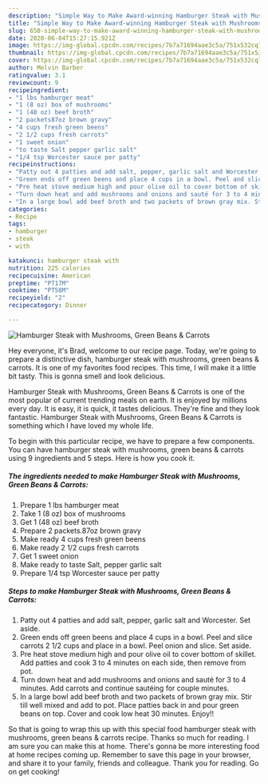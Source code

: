```yaml
---
description: "Simple Way to Make Award-winning Hamburger Steak with Mushrooms, Green Beans &amp;amp; Carrots"
title: "Simple Way to Make Award-winning Hamburger Steak with Mushrooms, Green Beans &amp;amp; Carrots"
slug: 650-simple-way-to-make-award-winning-hamburger-steak-with-mushrooms-green-beans-and-amp-carrots
date: 2020-06-04T15:27:15.921Z
image: https://img-global.cpcdn.com/recipes/7b7a71694aae3c5a/751x532cq70/hamburger-steak-with-mushrooms-green-beans-carrots-recipe-main-photo.jpg
thumbnail: https://img-global.cpcdn.com/recipes/7b7a71694aae3c5a/751x532cq70/hamburger-steak-with-mushrooms-green-beans-carrots-recipe-main-photo.jpg
cover: https://img-global.cpcdn.com/recipes/7b7a71694aae3c5a/751x532cq70/hamburger-steak-with-mushrooms-green-beans-carrots-recipe-main-photo.jpg
author: Melvin Barber
ratingvalue: 3.1
reviewcount: 9
recipeingredient:
- "1 lbs hamburger meat"
- "1 (8 oz) box of mushrooms"
- "1 (48 oz) beef broth"
- "2 packets87oz brown gravy"
- "4 cups fresh green beens"
- "2 1/2 cups fresh carrots"
- "1 sweet onion"
- "to taste Salt pepper garlic salt"
- "1/4 tsp Worcester sauce per patty"
recipeinstructions:
- "Patty out 4 patties and add salt, pepper, garlic salt and Worcester. Set aside."
- "Green ends off green beens and place 4 cups in a bowl. Peel and slice carrots 2 1/2 cups and place in a bowl. Peel onion and slice. Set aside."
- "Pre heat stove medium high and pour olive oil to cover bottom of skillet. Add patties and cook 3 to 4 minutes on each side, then remove from pot."
- "Turn down heat and add mushrooms and onions and sauté for 3 to 4 minutes. Add carrots and continue sautéing for couple minutes."
- "In a large bowl add beef broth and two packets of brown gray mix. Stir till well mixed and add to pot. Place patties back in and pour green beans on top. Cover and cook low heat 30 minutes. Enjoy!!"
categories:
- Recipe
tags:
- hamburger
- steak
- with

katakunci: hamburger steak with 
nutrition: 225 calories
recipecuisine: American
preptime: "PT17M"
cooktime: "PT58M"
recipeyield: "2"
recipecategory: Dinner

---
```



![Hamburger Steak with Mushrooms, Green Beans &amp; Carrots](https://img-global.cpcdn.com/recipes/7b7a71694aae3c5a/751x532cq70/hamburger-steak-with-mushrooms-green-beans-carrots-recipe-main-photo.jpg)

Hey everyone, it's Brad, welcome to our recipe page. Today, we're going to prepare a distinctive dish, hamburger steak with mushrooms, green beans &amp; carrots. It is one of my favorites food recipes. This time, I will make it a little bit tasty. This is gonna smell and look delicious.



Hamburger Steak with Mushrooms, Green Beans &amp; Carrots is one of the most popular of current trending meals on earth. It is enjoyed by millions every day. It is easy, it is quick, it tastes delicious. They're fine and they look fantastic. Hamburger Steak with Mushrooms, Green Beans &amp; Carrots is something which I have loved my whole life.


To begin with this particular recipe, we have to prepare a few components. You can have hamburger steak with mushrooms, green beans &amp; carrots using 9 ingredients and 5 steps. Here is how you cook it.

<!--inarticleads1-->

##### The ingredients needed to make Hamburger Steak with Mushrooms, Green Beans &amp; Carrots:

1. Prepare 1 lbs hamburger meat
1. Take 1 (8 oz) box of mushrooms
1. Get 1 (48 oz) beef broth
1. Prepare 2 packets.87oz brown gravy
1. Make ready 4 cups fresh green beens
1. Make ready 2 1/2 cups fresh carrots
1. Get 1 sweet onion
1. Make ready to taste Salt, pepper garlic salt
1. Prepare 1/4 tsp Worcester sauce per patty




<!--inarticleads2-->

##### Steps to make Hamburger Steak with Mushrooms, Green Beans &amp; Carrots:

1. Patty out 4 patties and add salt, pepper, garlic salt and Worcester. Set aside.
1. Green ends off green beens and place 4 cups in a bowl. Peel and slice carrots 2 1/2 cups and place in a bowl. Peel onion and slice. Set aside.
1. Pre heat stove medium high and pour olive oil to cover bottom of skillet. Add patties and cook 3 to 4 minutes on each side, then remove from pot.
1. Turn down heat and add mushrooms and onions and sauté for 3 to 4 minutes. Add carrots and continue sautéing for couple minutes.
1. In a large bowl add beef broth and two packets of brown gray mix. Stir till well mixed and add to pot. Place patties back in and pour green beans on top. Cover and cook low heat 30 minutes. Enjoy!!




So that is going to wrap this up with this special food hamburger steak with mushrooms, green beans &amp; carrots recipe. Thanks so much for reading. I am sure you can make this at home. There's gonna be more interesting food at home recipes coming up. Remember to save this page in your browser, and share it to your family, friends and colleague. Thank you for reading. Go on get cooking!
